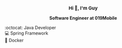 



<h1 align="center" style="font-size: 15px;"><b>Hi 👋, I'm Guy</b></h1>
<p align="center"><b> Software Engineer at 019Mobile </b></p>


:octocat: Java Developer
<br>
:computer: Spring Framework
<br>
:whale: Docker













<!--
**guycs100/Guycs100** is a ✨ _special_ ✨ repository because its `README.md` (t
s file) appears on your GitHub profile.


-->

